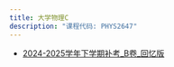 ```yaml
---
title: 大学物理C
description: "课程代码: PHYS2647"
---
```


- [2024-2025学年下学期补考_B卷_回忆版](./2024-2025学年下学期补考_B_回忆)
